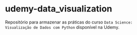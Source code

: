 # udemy-data_visualization

Repositório para armazenar as práticas do curso `Data Science: Visualização de Dados com Python` disponível na Udemy.
